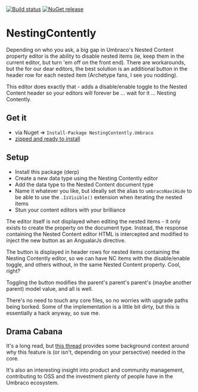 [![Build status](https://ci.appveyor.com/api/projects/status/5d665tl2a8x082be?svg=true)](https://ci.appveyor.com/project/nathanwoulfe/nestingcontently)
[![NuGet release](https://img.shields.io/nuget/dt/NestingContently.Umbraco.svg)](https://www.nuget.org/packages/NestingContently.Umbraco)

# NestingContently

Depending on who you ask, a big gap in Umbraco's Nested Content property editor is the ability to disable nested items (ie, keep them in the current editor, but turn 'em off on the front end). There are workarounds, but the for our dear editors, the best solution is an additional button in the header row for each nested item (Archetype fans, I see you nodding).

This editor does exactly that - adds a disable/enable toggle to the Nested Content header so your editors will forever be ... wait for it ... Nesting Contently.

## Get it
 - via Nuget => `Install-Package NestingContently.Umbraco`
 - [zipped and ready to install](https://ci.appveyor.com/project/nathanwoulfe/nestingcontently/build/artifacts)

## Setup

 - Install this package (derp)
 - Create a new data type using the Nesting Contently editor
 - Add the data type to the Nested Content document type
 - Name it whatever you like, but ideally set the alias to `umbracoNaviHide` to be able to use the `.IsVisible()` extension when iterating the nested items
 - Stun your content editors with your brilliance
 
The editor itself is not displayed when editing the nested items - it only exists to create the property on the document type. Instead, the response containing the Nested Content editor HTML is intercepted and modified to inject the new button as an AngualarJs directive. 

The button is displayed in header rows for nested items containing the Nesting Contently editor, so we can have NC items with the disable/enable toggle, and others without, in the same Nested Content property. Cool, right?

Toggling the button modifies the parent's parent's parent's (maybe another parent) model value, and all is well. 

There's no need to touch any core files, so no worries with upgrade paths being borked. Some of the implementation is a little bit dirty, but this is essentially a hack anyway, so sue me.

## Drama Cabana

It's a long read, but [this thread](http://issues.umbraco.org/issue/U4-10422) provides some background context around why this feature is (or isn't, depending on your persective) needed in the core.

It's also an interesting insight into product and community management, contributing to OSS and the investment plenty of people have in the Umbraco ecosystem.